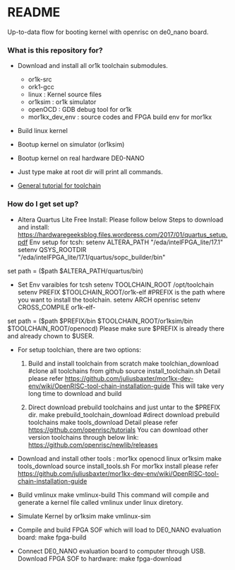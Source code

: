 # README #

Up-to-data flow for booting kernel with openrisc on de0_nano board.

### What is this repository for? ###

* Download and install all or1k toolchain submodules.
  - or1k-src
  - ork1-gcc
  - linux : Kernel source files
  - or1ksim : or1k simulator
  - openOCD : GDB debug tool for or1k
  - mor1kx_dev_env : source codes and FPGA build env for mor1kx

* Build linux kernel

* Bootup kernel on simulator (or1ksim)

* Bootup kernel on real hardware DE0-NANO

* Just type make at root dir will print all commands.

* [General tutorial for toolchain](https://github.com/openrisc/tutorials)

### How do I get set up? ###

* Altera Quartus Lite Free Install:
Please follow below Steps to download and install:
https://hardwaregeeksblog.files.wordpress.com/2017/01/quartus_setup.pdf
Env setup for tcsh: 
setenv ALTERA_PATH "/eda/intelFPGA_lite/17.1"
setenv QSYS_ROOTDIR "/eda/intelFPGA_lite/17.1/quartus/sopc_builder/bin" 

set path = ($path $ALTERA_PATH/quartus/bin)

* Set Env varaibles for tcsh
setenv TOOLCHAIN_ROOT /opt/toolchain
setenv PREFIX $TOOLCHAIN_ROOT/or1k-elf #PREFIX is the path where you want to install the toolchain.
setenv ARCH openrisc
setenv CROSS_COMPILE or1k-elf-

set path = ($path $PREFIX/bin $TOOLCHAIN_ROOT/or1ksim/bin $TOOLCHAIN_ROOT/openocd)
Please make sure $PREFIX is already there and already chown to $USER.

*  For setup toolchian, there are two options:
    1. Build and install toolchain from scratch
       make toolchian_download #clone all toolchains from github
       source install_toolchain.sh
       Detail please refer https://github.com/juliusbaxter/mor1kx-dev-env/wiki/OpenRISC-tool-chain-installation-guide
       This will take very long time to download and build

    2. Direct download prebuild toolchains and just untar to the $PREFIX dir.
       make prebuild_toolchain_download #direct download prebuild toolchains
       make tools_download
       Detail please refer https://github.com/openrisc/tutorials
       You can download other version toolchains through below link:
       https://github.com/openrisc/newlib/releases

* Download and install other tools : mor1kx openocd linux or1ksim
    make tools_download
    source install_tools.sh
    For mor1kx install please refer https://github.com/juliusbaxter/mor1kx-dev-env/wiki/OpenRISC-tool-chain-installation-guide

* Build vmlinux
    make vmlinux-build
    This command will compile and generate a kernel file called vmlinux under linux diretory.

* Simulate Kernel by or1ksim
  make vmlinux-sim

* Compile and build FPGA SOF which will load to DE0_NANO evaluation board:
  make fpga-build

* Connect DE0_NANO evaluation board to computer through USB.
  Download FPGA SOF to hardware:
  make fpga-download
